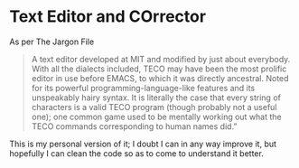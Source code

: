 # Text Editor and COrrector
As per The Jargon File
> A text editor developed at MIT and modified by just about everybody. With all the dialects included, TECO may have been the most prolific editor in use before EMACS, to which it was directly ancestral. Noted for its powerful programming-language-like features and its unspeakably hairy syntax. It is literally the case that every string of characters is a valid TECO program (though probably not a useful one); one common game used to be mentally working out what the TECO commands corresponding to human names did.”

This is my personal version of it; I doubt I can in any way improve it, but hopefully I can clean the code so as to come to understand it better.
